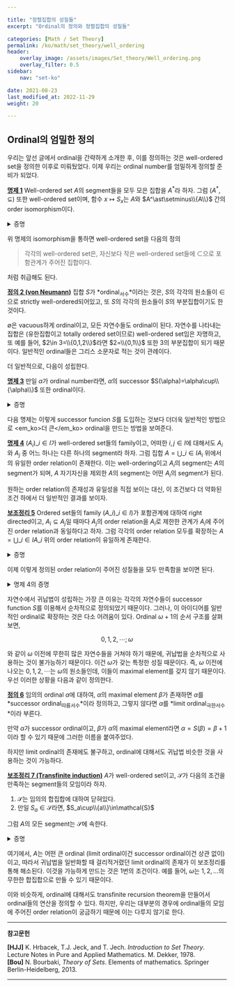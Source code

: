 ```yaml
---

title: "정렬집합의 성질들"
excerpt: "Ordinal의 정의와 정렬집합의 성질들"

categories: [Math / Set Theory]
permalink: /ko/math/set_theory/well_ordering
header:
    overlay_image: /assets/images/Set_theory/Well_ordering.png
    overlay_filter: 0.5
sidebar: 
    nav: "set-ko"

date: 2021-08-23
last_modified_at: 2022-11-29
weight: 20

---
```


## Ordinal의 엄밀한 정의

우리는 앞선 글에서 ordinal을 간략하게 소개한 후, 이를 정의하는 것은 well-ordered set을 정의한 이후로 미뤄뒀었다. 이제 우리는 ordinal number를 엄밀하게 정의할 준비가 되었다. 

<div class="proposition" markdown="1">

<ins id="pp1">**명제 1**</ins> Well-ordered set $A$의 segment들을 모두 모은 집합을 $A^\ast$라 하자. 그럼 $(A^\ast,\subseteq)$ 또한 well-ordered set이며, 함수 $x\mapsto S_x$는 $A$와 $A^\ast\setminus\\{A\\}$ 간의 order isomorphism이다.

</div>
<details class="proof" markdown="1">
<summary>증명</summary>

[§유향집합, 명제 6](/ko/math/set_theory/directed_set#pp16)을 사용한다. $S$가 순증가이고 $s(A)=A^\ast\setminus\\{A\\}$임을 보이자. 

$s$가 증가함수인 것은 자명하다. 만약 $x\leq y$이고 $a\in S_x$라면, $a < x\leq y$이므로 $a\in S_y$이기 때문이다. 또, 이 포함관계는 strict한데, 만약 $x < y$라면, $x\not< x$이고 $x < y$이므로 $x\not\in S_x$지만 $x\in S_y$이기 때문이다. 따라서 함수 $s$는 $A$와 그 상 사이의 isomorphism이다. 따라서 [§서수와 정렬집합,명제 5](/ko/math/set_theory/ordinals#pp5)에 의해 $s(A)=A^\ast\setminus\\{A\\}$이다.

마지막으로 $A^\ast$가 well-ordered임을 보이자. $s(A)$가 well-ordered이므로, $s(A)=A^\ast\setminus\\{A\\}$에 최대원소 $A$를 추가하면 ([§순서집합의 원소들, 명제 4](/ko/math/set_theory/elements_in_ordered_set#pp4)) $A^\ast$를 얻고, 이렇게 얻어진 집합은 다시 well-ordered이다. 

</details>

위 명제의 isomorphism을 통하면 well-ordered set을 다음의 정의

> 각각의 well-ordered set은, 자신보다 작은 well-ordered set들에 $\subset$으로 포함관계가 주어진 집합이다.

처럼 취급해도 된다. 

<div class="definition" markdown="1">

<ins id="df2">**정의 2 (von Neumann)**</ins> 집합 $S$가 *ordinal<sub>서수</sub>*이라는 것은, $S$의 각각의 원소들이 $\in$으로 strictly well-ordered되어있고, 또 $S$의 각각의 원소들이 $S$의 부분집합이기도 한 것이다. 

</div>

$\emptyset$은 vacuous하게 ordinal이고, 모든 자연수들도 ordinal이 된다. 자연수를 나타내는 집합은 (유한집합이고 totally ordered set이므로) well-ordered set임은 자명하고, 또 예를 들어, $2\in 3=\\{0,1,2\\}$라면 $2=\\{0,1\\}$ 또한 $3$의 부분집합이 되기 때문이다. 일반적인 ordinal들은 그리스 소문자로 적는 것이 관례이다. 

더 일반적으로, 다음이 성립한다.

<div class="proposition" markdown="1">

<ins id="pp3">**명제 3**</ins> 만일 $\alpha$가 ordinal number라면, $\alpha$의 successor $S(\alpha)=\alpha\cup\\{\alpha\\}$ 또한 ordinal이다.

</div>
<details class="proof" markdown="1">
<summary>증명</summary>

우선, $S(\alpha)=\alpha\cup\\{\alpha\\}$의 모든 원소는 $S(\alpha)$의 부분집합이다. 집합 $\alpha$에 들어있던 원소들은 $\alpha$를 포함하는 집합인 $S(\alpha)$에도 들어있을 것이고, 우리가 새로 추가한 <em_ko>원소</em_ko> $\alpha$는 정의에 의해 $S(\alpha)$의 부분집합이기도 하다.   

</details>

다음 명제는 이렇게 successor funcion $S$를 도입하는 것보다 더더욱 일반적인 방법으로 <em_ko>더 큰</em_ko> ordinal을 만드는 방법을 보여준다. 

<div class="proposition" markdown="1">

<ins id="pp4">**명제 4**</ins> $(A_i)\_{i\in I}$가 well-ordered set들의 family이고, 어떠한 $i,j\in I$에 대해서도 $A_i$와 $A_j$ 중 어느 하나는 다른 하나의 segment라 하자. 그럼 집합 $A=\bigcup\_{i\in I}A_i$ 위에서의 유일한 order relation이 존재한다. 이는 well-ordering이고 $A_i$의 segment는 $A$의 segment가 되며, $A$ 자기자신을 제외한 $A$의 segment는 어떤 $A_i$의 segment가 된다.

</div>

원하는 order relation의 존재성과 유일성을 직접 보이는 대신, 이 조건보다 더 약화된 조건 하에서 더 일반적인 결과를 보이자.

<div class="proposition" markdown="1">

<ins id="lem5">**보조정리 5**</ins> Ordered set들의 family $(A\_i)\_{i\in I})$가 포함관계에 대하여 right directed이고, $A_i\subseteq A_j$일 때마다 <phrase>$A_j$의 order relation을 $A_i$로 제한한 관계</phrase>가 $A_i$에 주어진 order relation과 동일하다고 하자. 그럼 각각의 order relation 모두를 확장하는 $A=\bigcup\_{i\in I} A\_i$ 위의 order relation이 유일하게 존재한다.

</div>
<details class="proof" markdown="1">
<summary>증명</summary>

각각의 $A\_i$에 대하여, $R\_i$가 order relation이라 하자. 만약 각각의 order relation을 확장하는 $A$ 위의 ordering $R$이 존재한다면, $R\_i\subseteq R$이다. 반대로 만일 $(x,y)\in R$라면 $x$와 $y$를 포함하는 $A_i,A_j$가 존재하므로, 어떤 $A_k$가 존재하여 $x$와 $y$를 동시에 포함한다. 한편 $(x,y)\in R\_k$이므로 $(x,y)\in\bigcup\_{i\in I}R\_i$이다. 따라서 만일 그러한 관계가 존재한다면 이는 유일하며 반드시 $\bigcup\_{i\in I}R\_i$가 되어야 한다.

따라서 $R=\bigcup\_{\alpha\in A}R\_\alpha$가 실제로 이 조건들을 만족함을 보이면 된다. 우선 정의에 의해 $R$이 모든 $R\_i$를 확장하는 것은 자명하므로, $R$가 order relation임을 보이자. 임의의 $x\in A$에 대하여, 만일 $x\in X\_i$라면 $(x,x)\in R\_i\subseteq R$가 되므로 $(x,x)\in R$이다.  비슷하게 만일 $(x,y)\in R$라면, 어떤 $X\_k$가 존재하여 $x$와 $y$를 동시에 포함하며, 이 집합에서의 order relation들의 조건에 의해 $(y,x)\in R\_k\subseteq R$이다. Transitivity을 보이기 위해서는, $(x,y)\in R$과 $(y,z)\in R$을 가정한 후, $x$, $y$, $z$를 모두 포함하는 집합 $X\_l$를 찾아서, $(x,z)\in R\_l$로 결론을 내리면 된다.

</details>

이제 이렇게 정의된 order relation이 주어진 성질들을 모두 만족함을 보이면 된다.

<details class="proof--alone" markdown="1">
<summary>명제 4의 증명</summary>

우선 모든 $A_i$와 이들의 segment들이 $A$의 segment가 됨을 보이자. 임의의 $A_i$와 $x\in A_i$에 대하여, 어떠한 $y\in A$가 주어졌다고 하자. 그럼 어떤 $A_j$가 존재하여 $y\in A_j$이다. 이제 $y\leq x$라 하자. 가정에 의해 $A_i$가 $A_j$의 segment이거나 $A_j$가 $A_i$의 segment이다. 만일 $A_i$가 $A_j$의 segment라면, $A_j$의 원소로서 $y\leq x$는 $y\in A_i$이다. 만약 반대로 $A_j$가 $A_i$의 segment였다면, $A_j\subseteq A_i$이고, 특히 $y\in A_i$이다. 어떤 경우이건 $y\in A_i$이고, 따라서 $A_i$는 $A$의 segment이다. $A_i$의 segment들도 비슷하게 $A$의 segment임을 보일 수 있다.

이제 $A$가 well-ordered임을 보이자. $X$가 $A$의 임의의 부분집합이라 하자. 그럼 어떤 $A_i$가 존재하여 $X\cap A_i\neq\emptyset$이다. Well-ordered set $A_i$의 부분집합으로서, $A_i\cap X$의 least element가 존재한다. 이를 $a$라 하자. 이제 $a$가 $X$의 least element임을 보일 것이다. 임의의 $x\in X$에 대하여, $x\in A_j$인 $A_j$가 존재하며, 이는 $A_i$의  segment이거나 $A_i$를 segment로 포함한다. 만일 $A_j$가 $A_i$의 segment라면, $x\in A_i$이고, 따라서 $x\in A_i\cap X$이고 $a\leq x$이다 (minimality of $a$). 반대로 $A_i$가 $A_j$의 segment라면, $x&lt;a$는 불가능하다. 그렇게 된다면 $x\in A_i$이므로 $a$의 minimality에 모순이기 때문이다. 어떠한 경우든, 임의의 $x\in X$에 대하여 $a\leq x$이므로 $a$는 $X$의 least element이다.

마지막으로, 임의의 segment $S$는 $(-\infty, x)$의 꼴이므로, $x\in A_i$이도록 $A_i$를 잡으면 $(-\infty, x)$는 $A_i$의 segment가 된다.

</details>

자연수에서 귀납법이 성립하는 가장 큰 이유는 각각의 자연수들이 successor function $S$를 이용해서 순차적으로 정의되었기 때문이다. 그러나, 이 아이디어를 일반적인 ordinal로 확장하는 것은 다소 어려움이 있다. Ordinal $\omega+1$의 순서 구조를 살펴보면,

$$0,1,2,\cdots; \omega$$

와 같이 $\omega$ 이전에 무한히 많은 자연수들을 거쳐야 하기 때문에, 귀납법을 순차적으로 사용하는 것이 불가능하기 때문이다. 이건 $\omega$가 갖는 특정한 성질 때문이다. 즉, $\omega$ 이전에 나오는 $0,1,2,\cdots$는 $\omega$의 원소들인데, 이들이 maximal element를 갖지 않기 때문이다. 우선 이러한 상황을 다음과 같이 정의한다.

<div class="definition" markdown="1">

<ins id="df6">**정의 6**</ins> 임의의 ordinal $\alpha$에 대하여, $\alpha$의 maximal element $\beta$가 존재하면 $\alpha$를 *successor ordinal<sub>따름서수</sub>*이라 정의하고, 그렇지 않다면 $\alpha$를 *limit ordinal<sub>극한서수</sub>*이라 부른다.

</div>

만약 $\alpha$가 successor ordinal이고, $\beta$가 $\alpha$의 maximal element라면 $\alpha=S(\beta)=\beta+1$이라 할 수 있기 때문에 그러한 이름을 붙여주었다.  

하지만 limit ordinal의 존재에도 불구하고, ordinal에 대해서도 귀납법 비슷한 것을 사용하는 것이 가능하다. 

<div class="proposition" markdown="1">

<ins id="lem7">**보조정리 7 (Transfinite induction)**</ins> $A$가 well-ordered set이고, $\mathcal{S}$가 다음의 조건을 만족하는 segment들의 모임이라 하자.

1. $\mathcal{S}$는 임의의 합집합에 대하여 닫혀있다.
2. 만일 $S_a\in\mathcal{S}$라면, $S_a\cup\\{a\\}\in\mathcal{S}$

그럼 $A$의 모든 segment는 $\mathcal{S}$에 속한다.

</div>

<details class="proof" markdown="1">
<summary>증명</summary>

결론을 부정하여 모순을 찾자. $\mathcal{S}\subseteq A^\ast$이므로, $A^\ast\setminus\mathcal{S}$의 least element $S$가 존재한다. 만일 $S$가 greatest element를 갖지 않는다면, $S=\bigcup\_{x\in S}S_x$인데, 최소성에 의해 각각의 $S_x$는 $\mathcal{S}$의 원소이고, 1에 의해, $S\in\mathcal{S}$이다. 만일 $S$가 greatest element $a$를 갖는다면, $S=S_a\cup\\{a\\}$인데, 다시 최소성에 의해 $S_a\in\mathcal{S}$이다. 이제 (ii)에 의해 $S=S_a\cup\\{a\\}\in\mathcal{S}$여야 한다. 이는 모순이므로 $A^\ast\setminus\mathcal{S}$의 least element는 존재하지 않고, 따라서 $\mathcal{S}=A^\ast$이다.
</details>

여기에서, $A$는 어떤 큰 ordinal (limit ordinal이건 successor ordinal이건 상관 없이)이고, 따라서 귀납법을 일반화할 때 걸리적거렸던 limit ordinal의 존재가 이 보조정리를 통해 해소된다. 이것을 가능하게 만드는 것은 1번의 조건이다. 예를 들어, $\omega$는 $1,2,\ldots$의 무한한 합집합으로 만들 수 있기 때문이다.

이와 비슷하게, ordinal에 대해서도 transfinite recursion theorem을 만들어서 ordinal들의 연산을 정의할 수 있다. 하지만, 우리는 대부분의 경우에 ordinal들의 모임에 주어진 order relation이 궁금하기 때문에 이는 다루지 않기로 한다.

---
**참고문헌** 

**[HJJ]** K. Hrbacek, T.J. Jeck, and T. Jech. <i>Introduction to Set Theory</i>. Lecture Notes in Pure and Applied Mathematics. M. Dekker, 1978.  
**[Bou]** N. Bourbaki, <i>Theory of Sets</i>. Elements of mathematics. Springer Berlin-Heidelberg, 2013.

---



